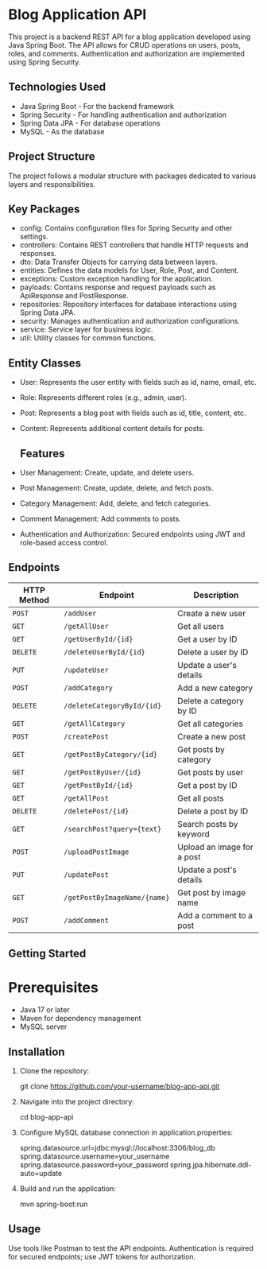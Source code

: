 # Blog Application API

This project is a backend REST API for a blog application developed using Java Spring Boot. The API allows for CRUD operations on users, posts, roles, and comments. Authentication and authorization are implemented using Spring Security.

## Technologies Used

- Java Spring Boot - For the backend framework
- Spring Security - For handling authentication and authorization
- Spring Data JPA - For database operations
- MySQL - As the database

## Project Structure

The project follows a modular structure with packages dedicated to various layers and responsibilities.

## Key Packages

- config: Contains configuration files for Spring Security and other settings.
- controllers: Contains REST controllers that handle HTTP requests and responses.
- dto: Data Transfer Objects for carrying data between layers.
- entities: Defines the data models for User, Role, Post, and Content.
- exceptions: Custom exception handling for the application.
- payloads: Contains response and request payloads such as ApiResponse and PostResponse.
- repositories: Repository interfaces for database interactions using Spring Data JPA.
- security: Manages authentication and authorization configurations.
- service: Service layer for business logic.
- util: Utility classes for common functions.

## Entity Classes

- User: Represents the user entity with fields such as id, name, email, etc.
- Role: Represents different roles (e.g., admin, user).
- Post: Represents a blog post with fields such as id, title, content, etc.
- Content: Represents additional content details for posts.

  ## Features

- User Management: Create, update, and delete users.
- Post Management: Create, update, delete, and fetch posts.
- Category Management: Add, delete, and fetch categories.
- Comment Management: Add comments to posts.
- Authentication and Authorization: Secured endpoints using JWT and role-based access control.

## Endpoints

| HTTP Method | Endpoint                   | Description                 |
|-------------|----------------------------|-----------------------------|
| `POST`      | `/addUser`                 | Create a new user           |
| `GET`       | `/getAllUser`              | Get all users               |
| `GET`       | `/getUserById/{id}`        | Get a user by ID            |
| `DELETE`    | `/deleteUserById/{id}`     | Delete a user by ID         |
| `PUT`       | `/updateUser`              | Update a user's details     |
| `POST`      | `/addCategory`             | Add a new category          |
| `DELETE`    | `/deleteCategoryById/{id}` | Delete a category by ID     |
| `GET`       | `/getAllCategory`          | Get all categories          |
| `POST`      | `/createPost`              | Create a new post           |
| `GET`       | `/getPostByCategory/{id}`  | Get posts by category       |
| `GET`       | `/getPostByUser/{id}`      | Get posts by user           |
| `GET`       | `/getPostById/{id}`        | Get a post by ID            |
| `GET`       | `/getAllPost`              | Get all posts               |
| `DELETE`    | `/deletePost/{id}`         | Delete a post by ID         |
| `GET`       | `/searchPost?query={text}` | Search posts by keyword     |
| `POST`      | `/uploadPostImage`         | Upload an image for a post  |
| `PUT`       | `/updatePost`              | Update a post's details     |
| `GET`       | `/getPostByImageName/{name}` | Get post by image name  |
| `POST`      | `/addComment`              | Add a comment to a post     |

## Getting Started

# Prerequisites

- Java 17 or later
- Maven for dependency management
- MySQL server

## Installation

1. Clone the repository:

   git clone https://github.com/your-username/blog-app-api.git

2. Navigate into the project directory:

   cd blog-app-api

3. Configure MySQL database connection in application.properties:

   spring.datasource.url=jdbc:mysql://localhost:3306/blog_db
   spring.datasource.username=your_username
   spring.datasource.password=your_password
   spring.jpa.hibernate.ddl-auto=update

4. Build and run the application:

   mvn spring-boot:run

## Usage

Use tools like Postman to test the API endpoints. Authentication is required for secured endpoints; use JWT tokens for authorization.
  
